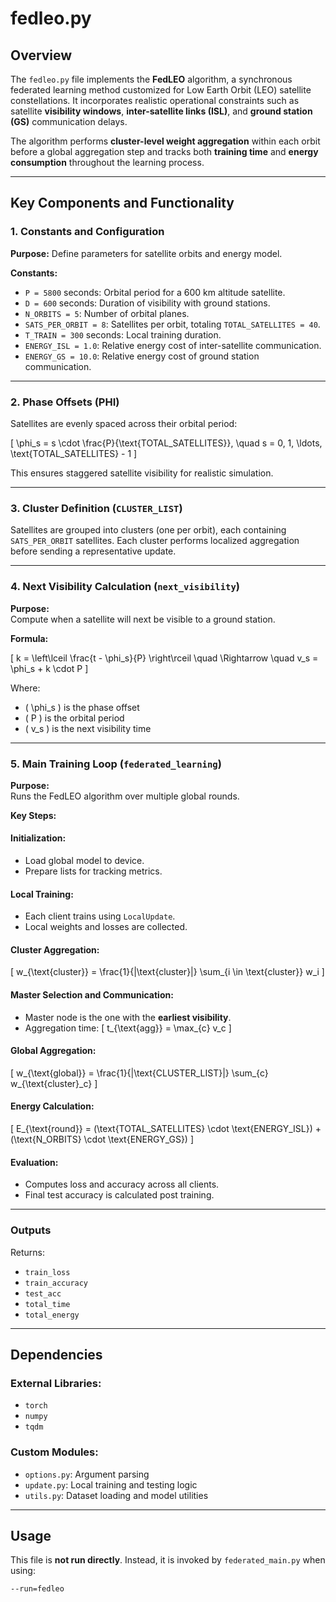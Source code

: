 # fedleo.py

## Overview

The `fedleo.py` file implements the **FedLEO** algorithm, a synchronous federated learning method customized for Low Earth Orbit (LEO) satellite constellations. It incorporates realistic operational constraints such as satellite **visibility windows**, **inter-satellite links (ISL)**, and **ground station (GS)** communication delays. 

The algorithm performs **cluster-level weight aggregation** within each orbit before a global aggregation step and tracks both **training time** and **energy consumption** throughout the learning process.

---

## Key Components and Functionality

### 1. Constants and Configuration

**Purpose:** Define parameters for satellite orbits and energy model.

**Constants:**
- `P = 5800` seconds: Orbital period for a 600 km altitude satellite.
- `D = 600` seconds: Duration of visibility with ground stations.
- `N_ORBITS = 5`: Number of orbital planes.
- `SATS_PER_ORBIT = 8`: Satellites per orbit, totaling `TOTAL_SATELLITES = 40`.
- `T_TRAIN = 300` seconds: Local training duration.
- `ENERGY_ISL = 1.0`: Relative energy cost of inter-satellite communication.
- `ENERGY_GS = 10.0`: Relative energy cost of ground station communication.

---

### 2. Phase Offsets (PHI)

Satellites are evenly spaced across their orbital period:

\[
\phi_s = s \cdot \frac{P}{\text{TOTAL\_SATELLITES}}, \quad s = 0, 1, \ldots, \text{TOTAL\_SATELLITES} - 1
\]

This ensures staggered satellite visibility for realistic simulation.

---

### 3. Cluster Definition (`CLUSTER_LIST`)

Satellites are grouped into clusters (one per orbit), each containing `SATS_PER_ORBIT` satellites. Each cluster performs localized aggregation before sending a representative update.

---

### 4. Next Visibility Calculation (`next_visibility`)

**Purpose:**  
Compute when a satellite will next be visible to a ground station.

**Formula:**

\[
k = \left\lceil \frac{t - \phi_s}{P} \right\rceil
\quad \Rightarrow \quad
v_s = \phi_s + k \cdot P
\]

Where:
- \( \phi_s \) is the phase offset
- \( P \) is the orbital period
- \( v_s \) is the next visibility time

---

### 5. Main Training Loop (`federated_learning`)

**Purpose:**  
Runs the FedLEO algorithm over multiple global rounds.

**Key Steps:**

#### Initialization:
- Load global model to device.
- Prepare lists for tracking metrics.

#### Local Training:
- Each client trains using `LocalUpdate`.
- Local weights and losses are collected.

#### Cluster Aggregation:
\[
w_{\text{cluster}} = \frac{1}{|\text{cluster}|} \sum_{i \in \text{cluster}} w_i
\]

#### Master Selection and Communication:
- Master node is the one with the **earliest visibility**.
- Aggregation time:
\[
t_{\text{agg}} = \max_{c} v_c
\]

#### Global Aggregation:
\[
w_{\text{global}} = \frac{1}{|\text{CLUSTER\_LIST}|} \sum_{c} w_{\text{cluster}_c}
\]

#### Energy Calculation:
\[
E_{\text{round}} = (\text{TOTAL\_SATELLITES} \cdot \text{ENERGY\_ISL}) + (\text{N\_ORBITS} \cdot \text{ENERGY\_GS})
\]

#### Evaluation:
- Computes loss and accuracy across all clients.
- Final test accuracy is calculated post training.

---

### Outputs
Returns:
- `train_loss`
- `train_accuracy`
- `test_acc`
- `total_time`
- `total_energy`

---

## Dependencies

### External Libraries:
- `torch`
- `numpy`
- `tqdm`

### Custom Modules:
- `options.py`: Argument parsing
- `update.py`: Local training and testing logic
- `utils.py`: Dataset loading and model utilities

---

## Usage

This file is **not run directly**. Instead, it is invoked by `federated_main.py` when using:

```bash
--run=fedleo

